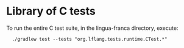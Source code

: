 # Library of C tests
To run the entire C test suite, in the lingua-franca directory, execute:
```
  ./gradlew test --tests "org.lflang.tests.runtime.CTest.*"
```
